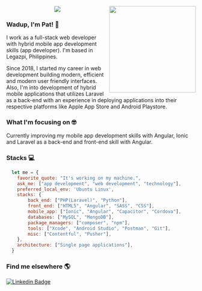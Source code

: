 
<p align ="center">
<img src="https://github-readme-stats.vercel.app/api?username=heyypatrick&show_icons=true&title_color=00ffff&text_color=33ff33&bg_color=333333&icon_color=ffff4d")
</p>
<img align='right' src="https://media.giphy.com/media/M9gbBd9nbDrOTu1Mqx/giphy.gif" width="230">


### Wadup, I'm Pat! :wave:

I work as a full-stack web developer with hybrid mobile app development skills (app developer). I'm based in Legazpi, Philippines.

Since 2018, I started my career in web development building modern, efficient and modern user friendly interfaces. Also, I'm into development of hybrid mobile applications that utilizes Laravel as a back-end with an experience in deploying applications into their respective platforms like Apple App Store and Android Playstore.

### What I'm focusing on :nerd_face:

Currently improving my mobile app development skills with Angular, Ionic and Laravel as a back-end and front-end skill with Angular.<br />

### Stacks :computer:
```javascript
  let me = {
    favorite_quote: "It's working on my machine.",
    ask_me: ["app development", "web development", "technology"],
    preferred_local_env: 'Ubuntu Linux',
    stacks: {
        back_end: ["PHP(Laravel)", "Python"],
        front_end: ["HTML5", "Angular", "SASS", "CSS"],
        mobile_app: ["Ionic", "Angular", "Capacitor", "Cordova"],
        databases: ["MySQL", "MongoDB"],
        package_managers: ["composer", "npm"],
        tools: ["Xcode", "Android Studio", "Postman", "Git"],
        misc: ["Contentful", "Pusher"],
    },
    architecture: ["Single page applications"],
  }
```

### Find me elsewhere 🌎

[![Linkedin Badge](https://img.shields.io/badge/-LinkedIn-blue?style=flat-square&logo=Linkedin&logoColor=white&link=https://www.linkedin.com/in/patrickmataba//)](https://www.linkedin.com/in/patrickmataba/)
